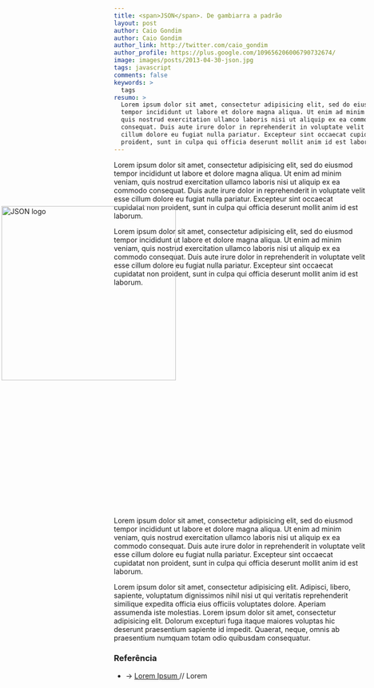 ```yaml
---
title: <span>JSON</span>. De gambiarra a padrão
layout: post
author: Caio Gondim
author: Caio Gondim
author_link: http://twitter.com/caio_gondim
author_profile: https://plus.google.com/109656206006790732674/
image: images/posts/2013-04-30-json.jpg
tags: javascript
comments: false
keywords: >
  tags
resumo: >
  Lorem ipsum dolor sit amet, consectetur adipisicing elit, sed do eiusmod
  tempor incididunt ut labore et dolore magna aliqua. Ut enim ad minim veniam,
  quis nostrud exercitation ullamco laboris nisi ut aliquip ex ea commodo
  consequat. Duis aute irure dolor in reprehenderit in voluptate velit esse
  cillum dolore eu fugiat nulla pariatur. Excepteur sint occaecat cupidatat non
  proident, sunt in culpa qui officia deserunt mollit anim id est laborum.
---
```


<style>
  .parallax {
    width: 700px;
    height: 432px;
    background-image: url(/images/posts/2013-06-11-json-sample-bg.jpg);
    margin-left: -50px;
  }

  .json-logo {
    background-color: transparent !important;
    background-image: none !important;
    width: 349px !important;
    left: 50% !important;
    margin-left: -175px;
    top: 50%;
    margin-top: -175px;
  }
</style>

Lorem ipsum dolor sit amet, consectetur adipisicing elit, sed do eiusmod
tempor incididunt ut labore et dolore magna aliqua. Ut enim ad minim veniam,
quis nostrud exercitation ullamco laboris nisi ut aliquip ex ea commodo
consequat. Duis aute irure dolor in reprehenderit in voluptate velit esse
cillum dolore eu fugiat nulla pariatur. Excepteur sint occaecat cupidatat non
proident, sunt in culpa qui officia deserunt mollit anim id est laborum.

Lorem ipsum dolor sit amet, consectetur adipisicing elit, sed do eiusmod
tempor incididunt ut labore et dolore magna aliqua. Ut enim ad minim veniam,
quis nostrud exercitation ullamco laboris nisi ut aliquip ex ea commodo
consequat. Duis aute irure dolor in reprehenderit in voluptate velit esse
cillum dolore eu fugiat nulla pariatur. Excepteur sint occaecat cupidatat non
proident, sunt in culpa qui officia deserunt mollit anim id est laborum.

<div class="parallax">
  <img class="json-logo" src="/images/posts/2013-06-11-json-logo.png" alt="JSON logo" />
</div>

Lorem ipsum dolor sit amet, consectetur adipisicing elit, sed do eiusmod
tempor incididunt ut labore et dolore magna aliqua. Ut enim ad minim veniam,
quis nostrud exercitation ullamco laboris nisi ut aliquip ex ea commodo
consequat. Duis aute irure dolor in reprehenderit in voluptate velit esse
cillum dolore eu fugiat nulla pariatur. Excepteur sint occaecat cupidatat non
proident, sunt in culpa qui officia deserunt mollit anim id est laborum.

Lorem ipsum dolor sit amet, consectetur adipisicing elit. Adipisci, libero,
sapiente, voluptatum dignissimos nihil nisi ut qui veritatis reprehenderit
similique expedita officia eius officiis voluptates dolore. Aperiam assumenda
iste molestias. Lorem ipsum dolor sit amet, consectetur adipisicing elit.
Dolorum excepturi fuga itaque maiores voluptas hic deserunt praesentium sapiente
id impedit. Quaerat, neque, omnis ab praesentium numquam totam odio quibusdam
consequatur.



<aside class="fonte">
  <h3>Referência</h3>
  <ul>
    <li>→
      <a href="http://google.com">
        Lorem Ipsum
      </a>
      <span class="comment">// Lorem </span>
    </li>
  </ul>
</aside>


<script>
  (function () {
    'use strict';

    var $parallax = $('.parallax')
    var parallaxInit = $('.parallax').offset().top - $(document).height()

    $(window).on('scroll', function(event) {

      var documentScrollTop = $(document).scrollTop()
      var bgPos = 0

      if (documentScrollTop > parallaxInit) {
        bgPos = ($(document).scrollTop() - parallaxInit) * 0.8
        $('.parallax').css('background-position', '0 -' + bgPos + 'px')
      }

    })
  }())
</script>
